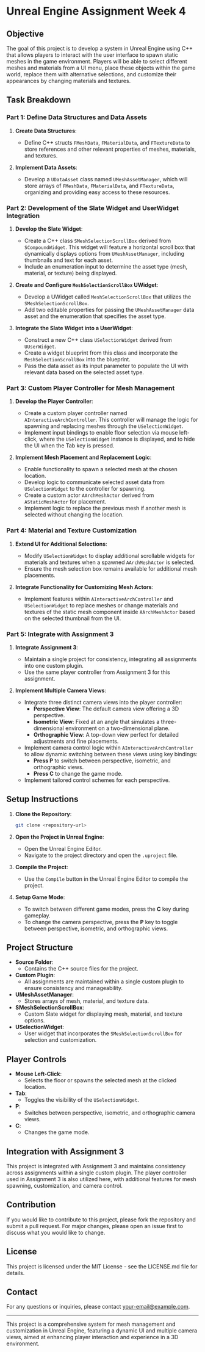 # Unreal Engine Assignment Week 4

## Objective

The goal of this project is to develop a system in Unreal Engine using C++ that allows players to interact with the user interface to spawn static meshes in the game environment. Players will be able to select different meshes and materials from a UI menu, place these objects within the game world, replace them with alternative selections, and customize their appearances by changing materials and textures.

## Task Breakdown

### Part 1: Define Data Structures and Data Assets

1. **Create Data Structures**:
    - Define C++ structs `FMeshData`, `FMaterialData`, and `FTextureData` to store references and other relevant properties of meshes, materials, and textures.

2. **Implement Data Assets**:
    - Develop a `UDataAsset` class named `UMeshAssetManager`, which will store arrays of `FMeshData`, `FMaterialData`, and `FTextureData`, organizing and providing easy access to these resources.

### Part 2: Development of the Slate Widget and UserWidget Integration

1. **Develop the Slate Widget**:
    - Create a C++ class `SMeshSelectionScrollBox` derived from `SCompoundWidget`. This widget will feature a horizontal scroll box that dynamically displays options from `UMeshAssetManager`, including thumbnails and text for each asset.
    - Include an enumeration input to determine the asset type (mesh, material, or texture) being displayed.

2. **Create and Configure `MeshSelectionScrollBox` UWidget**:
    - Develop a UWidget called `MeshSelectionScrollBox` that utilizes the `SMeshSelectionScrollBox`.
    - Add two editable properties for passing the `UMeshAssetManager` data asset and the enumeration that specifies the asset type.

3. **Integrate the Slate Widget into a UserWidget**:
    - Construct a new C++ class `USelectionWidget` derived from `UUserWidget`.
    - Create a widget blueprint from this class and incorporate the `MeshSelectionScrollBox` into the blueprint.
    - Pass the data asset as its input parameter to populate the UI with relevant data based on the selected asset type.

### Part 3: Custom Player Controller for Mesh Management

1. **Develop the Player Controller**:
    - Create a custom player controller named `AInteractiveArchController`. This controller will manage the logic for spawning and replacing meshes through the `USelectionWidget`.
    - Implement input bindings to enable floor selection via mouse left-click, where the `USelectionWidget` instance is displayed, and to hide the UI when the Tab key is pressed.

2. **Implement Mesh Placement and Replacement Logic**:
    - Enable functionality to spawn a selected mesh at the chosen location.
    - Develop logic to communicate selected asset data from `USelectionWidget` to the controller for spawning.
    - Create a custom actor `AArchMeshActor` derived from `AStaticMeshActor` for placement.
    - Implement logic to replace the previous mesh if another mesh is selected without changing the location.

### Part 4: Material and Texture Customization

1. **Extend UI for Additional Selections**:
    - Modify `USelectionWidget` to display additional scrollable widgets for materials and textures when a spawned `AArchMeshActor` is selected.
    - Ensure the mesh selection box remains available for additional mesh placements.

2. **Integrate Functionality for Customizing Mesh Actors**:
    - Implement features within `AInteractiveArchController` and `USelectionWidget` to replace meshes or change materials and textures of the static mesh component inside `AArchMeshActor` based on the selected thumbnail from the UI.

### Part 5: Integrate with Assignment 3

1. **Integrate Assignment 3**:
    - Maintain a single project for consistency, integrating all assignments into one custom plugin.
    - Use the same player controller from Assignment 3 for this assignment.

2. **Implement Multiple Camera Views**:
    - Integrate three distinct camera views into the player controller:
        - **Perspective View**: The default camera view offering a 3D perspective.
        - **Isometric View**: Fixed at an angle that simulates a three-dimensional environment on a two-dimensional plane.
        - **Orthographic View**: A top-down view perfect for detailed adjustments and fine placements.
    - Implement camera control logic within `AInteractiveArchController` to allow dynamic switching between these views using key bindings:
        - **Press P** to switch between perspective, isometric, and orthographic views.
        - **Press C** to change the game mode.
    - Implement tailored control schemes for each perspective.

## Setup Instructions

1. **Clone the Repository**:
    ```sh
    git clone <repository-url>
    ```

2. **Open the Project in Unreal Engine**:
    - Open the Unreal Engine Editor.
    - Navigate to the project directory and open the `.uproject` file.

3. **Compile the Project**:
    - Use the `Compile` button in the Unreal Engine Editor to compile the project.

4. **Setup Game Mode**:
    - To switch between different game modes, press the **C** key during gameplay.
    - To change the camera perspective, press the **P** key to toggle between perspective, isometric, and orthographic views.

## Project Structure

- **Source Folder**:
    - Contains the C++ source files for the project.
- **Custom Plugin**:
    - All assignments are maintained within a single custom plugin to ensure consistency and manageability.
- **UMeshAssetManager**:
    - Stores arrays of mesh, material, and texture data.
- **SMeshSelectionScrollBox**:
    - Custom Slate widget for displaying mesh, material, and texture options.
- **USelectionWidget**:
    - User widget that incorporates the `SMeshSelectionScrollBox` for selection and customization.

## Player Controls

- **Mouse Left-Click**:
    - Selects the floor or spawns the selected mesh at the clicked location.
- **Tab**:
    - Toggles the visibility of the `USelectionWidget`.
- **P**:
    - Switches between perspective, isometric, and orthographic camera views.
- **C**:
    - Changes the game mode.

## Integration with Assignment 3

This project is integrated with Assignment 3 and maintains consistency across assignments within a single custom plugin. The player controller used in Assignment 3 is also utilized here, with additional features for mesh spawning, customization, and camera control.

## Contribution

If you would like to contribute to this project, please fork the repository and submit a pull request. For major changes, please open an issue first to discuss what you would like to change.

## License

This project is licensed under the MIT License - see the LICENSE.md file for details.

## Contact

For any questions or inquiries, please contact [your-email@example.com](mailto:your-email@example.com).

---

This project is a comprehensive system for mesh management and customization in Unreal Engine, featuring a dynamic UI and multiple camera views, aimed at enhancing player interaction and experience in a 3D environment.
